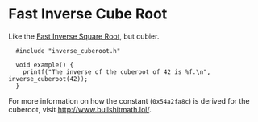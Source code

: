 # Fast Inverse Cube Root

Like the [Fast Inverse Square Root](https://en.wikipedia.org/wiki/Fast_inverse_square_root),
but cubier.

```
  #include "inverse_cuberoot.h"
  
  void example() {
    printf("The inverse of the cuberoot of 42 is %f.\n", inverse_cuberoot(42));
  }
```

For more information on how the constant (`0x54a2fa8c`) is derived for
the cuberoot, visit http://www.bullshitmath.lol/.